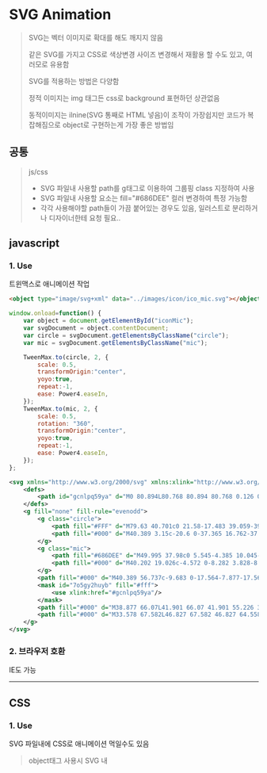 # SVG Animation

> SVG는 벡터 이미지로 확대를 해도 깨지지 않음
>
> 같은 SVG를 가지고 CSS로 색상변경 사이즈 변경해서 재활용 할 수도 있고, 여러모로 유용함 
>
> SVG를 적용하는 방법은 다양함
>
> 정적 이미지는 img 태그든 css로 background 표현하던 상관없음
>
> 동적이미지는 ilnine(SVG 통째로 HTML 넣음)이 조작이 가장쉽지만 코드가 복잡해짐으로 object로 구현하는게 가장 좋은 방법임



## 공통

> js/css
>
> - SVG 파일내 사용할 path를 g태그로 이용하여 그룹핑 class 지정하여 사용
> - SVG 파일내 사용할 요소는 fill="#686DEE" 컬러 변경하여 특정 가능함
> - 각각 사용해야할 path들이 가끔 붙어있는 경우도 있음, 일러스트로 분리하거나 디자이너한테 요청 필요..



## javascript

### 1. Use

트윈맥스로 애니메이션 작업 

```html
<object type="image/svg+xml" data="../images/icon/ico_mic.svg"></object>
```

```javascript
window.onload=function() {
	var object = document.getElementById("iconMic");
	var svgDocument = object.contentDocument;
	var circle = svgDocument.getElementsByClassName("circle");
	var mic = svgDocument.getElementsByClassName("mic");

	TweenMax.to(circle, 2, {
		scale: 0.5,
		transformOrigin:"center",
		yoyo:true,
		repeat:-1,
		ease: Power4.easeIn,
	});
	TweenMax.to(mic, 2, {
		scale: 0.5,
		rotation: "360",
		transformOrigin:"center",
		yoyo:true,
		repeat:-1,
		ease: Power4.easeIn,
	});
};
```

```svg
<svg xmlns="http://www.w3.org/2000/svg" xmlns:xlink="http://www.w3.org/1999/xlink" width="81" height="81" viewBox="0 0 81 81">
    <defs>
        <path id="gcnlpq59ya" d="M0 80.894L80.768 80.894 80.768 0.126 0 0.126z"/>
    </defs>
    <g fill="none" fill-rule="evenodd">
        <g class="circle">
            <path fill="#FFF" d="M79.63 40.701c0 21.58-17.483 39.059-39.056 39.059C19.004 79.76 1.51 62.28 1.51 40.7 1.51 19.127 19.003 1.64 40.574 1.64 62.147 1.64 79.63 19.127 79.63 40.7"/>
            <path fill="#000" d="M40.389 3.15c-20.6 0-37.365 16.762-37.365 37.362 0 20.602 16.765 37.358 37.365 37.358 20.596 0 37.358-16.756 37.358-37.358 0-20.6-16.762-37.362-37.358-37.362m0 77.744C18.119 80.894 0 62.78 0 40.512 0 18.242 18.12.126 40.389.126c22.265 0 40.382 18.117 40.382 40.386 0 22.268-18.117 40.382-40.382 40.382"/>
        </g>
        <g class="mic">
            <path fill="#686DEE" d="M49.995 37.98c0 5.545-4.385 10.045-9.792 10.045-5.41 0-9.798-4.5-9.798-10.046V27.555c0-5.558 4.388-10.042 9.798-10.042 5.407 0 9.792 4.484 9.792 10.042V37.98z"/>
            <path fill="#000" d="M40.202 19.026c-4.572 0-8.282 3.828-8.282 8.528V37.98c0 4.703 3.71 8.534 8.282 8.534 4.57 0 8.28-3.831 8.28-8.534V27.554c0-4.7-3.71-8.528-8.28-8.528m0 30.512c-6.235 0-11.306-5.186-11.306-11.558V27.554c0-6.369 5.07-11.552 11.306-11.552 6.236 0 11.304 5.183 11.304 11.552V37.98c0 6.372-5.068 11.558-11.304 11.558"/>
        </g>
        <path fill="#000" d="M40.389 56.737c-9.683 0-17.564-7.877-17.564-17.56h3.024c0 8.017 6.52 14.536 14.54 14.536 8.013 0 14.536-6.52 14.536-14.536h3.024c0 9.683-7.878 17.56-17.56 17.56"/>
        <mask id="7o5gy2huyb" fill="#fff">
            <use xlink:href="#gcnlpq59ya"/>
        </mask>
        <path fill="#000" d="M38.877 66.07L41.901 66.07 41.901 55.226 38.877 55.226z" mask="url(#7o5gy2huyb)"/>
        <path fill="#000" d="M33.578 67.582L46.827 67.582 46.827 64.558 33.578 64.558z" mask="url(#7o5gy2huyb)"/>
    </g>
</svg>

```



### 2. 브라우저 호환

IE도 가능



------



##  CSS

### 1. Use

SVG 파일내에 CSS로 애니메이션 먹일수도 있음 

> object태그 사용시 SVG 내 <style type="text/css"> 추가해서 먹이면 되고,
>
> img태그로 넣어도 됨
>
> 인라인으로 사용시엔 공통 CSS에서 먹이면됨
>
> - SVG내에 외부 스타일시트를 불러오게 할 수 있으나 파일별로 재호출이 되서 성능 이슈 생길 수가있음
> - transform-origion 문제가 있음(svg로 감싸고 위치 변경후 안에 path값의 위치들 변경해주면 됨)

```html
<object type="image/svg+xml" data="../images/icon/ico_mic.svg"></object>
<img src="../images/icon/ico_mic.svg">
```

```svg
<svg xmlns="http://www.w3.org/2000/svg" xmlns:xlink="http://www.w3.org/1999/xlink" width="81" height="81" viewBox="0 0 81 81">
    <style type="text/css">
        .mic{ animation:rotate 1s infinite; transform-origin:50% 50%}
        .circle{animation:fadeIn 1s infinite;}
        @keyframes fadeIn{
        from{ opacity:0; }
        to{ opacity:1; }
        }
        @keyframes rotate{
        from{ transform:rotate(360deg); }
        to{ transform:rotate(0); }
        }
    </style>
    <defs>
        <path id="gcnlpq59ya" d="M0 80.894L80.768 80.894 80.768 0.126 0 0.126z"/>
    </defs>
    <g fill="none" fill-rule="evenodd">
        <g class="circle">
            <path fill="#FFF" d="M79.63 40.701c0 21.58-17.483 39.059-39.056 39.059C19.004 79.76 1.51 62.28 1.51 40.7 1.51 19.127 19.003 1.64 40.574 1.64 62.147 1.64 79.63 19.127 79.63 40.7"/>
            <path fill="#000" d="M40.389 3.15c-20.6 0-37.365 16.762-37.365 37.362 0 20.602 16.765 37.358 37.365 37.358 20.596 0 37.358-16.756 37.358-37.358 0-20.6-16.762-37.362-37.358-37.362m0 77.744C18.119 80.894 0 62.78 0 40.512 0 18.242 18.12.126 40.389.126c22.265 0 40.382 18.117 40.382 40.386 0 22.268-18.117 40.382-40.382 40.382"/>
        </g>
        <g class="mic">
            <path fill="#686DEE" d="M49.995 37.98c0 5.545-4.385 10.045-9.792 10.045-5.41 0-9.798-4.5-9.798-10.046V27.555c0-5.558 4.388-10.042 9.798-10.042 5.407 0 9.792 4.484 9.792 10.042V37.98z"/>
            <path fill="#000" d="M40.202 19.026c-4.572 0-8.282 3.828-8.282 8.528V37.98c0 4.703 3.71 8.534 8.282 8.534 4.57 0 8.28-3.831 8.28-8.534V27.554c0-4.7-3.71-8.528-8.28-8.528m0 30.512c-6.235 0-11.306-5.186-11.306-11.558V27.554c0-6.369 5.07-11.552 11.306-11.552 6.236 0 11.304 5.183 11.304 11.552V37.98c0 6.372-5.068 11.558-11.304 11.558"/>
        </g>
        <path fill="#000" d="M40.389 56.737c-9.683 0-17.564-7.877-17.564-17.56h3.024c0 8.017 6.52 14.536 14.54 14.536 8.013 0 14.536-6.52 14.536-14.536h3.024c0 9.683-7.878 17.56-17.56 17.56"/>
        <mask id="7o5gy2huyb" fill="#fff">
            <use xlink:href="#gcnlpq59ya"/>
        </mask>
        <path fill="#000" d="M38.877 66.07L41.901 66.07 41.901 55.226 38.877 55.226z" mask="url(#7o5gy2huyb)"/>
        <path fill="#000" d="M33.578 67.582L46.827 67.582 46.827 64.558 33.578 64.558z" mask="url(#7o5gy2huyb)"/>
    </g>
</svg>
```



### 2. 브라우저 호환

IE는 SVG의 CSS 변화(transform)를 지원하지 않음!





------





## Adobe Animate

### 1. Install

1. Adobe Animate 설치
2. Animated SVG Exporter 설치(움직이는 SVG 출력 확장프로그램)
   https://exchange.adobe.com/creativecloud.details.7232.animated-svg-exporter.html



### 2. Use

**adobe animate 학습이 필요로함.**

좀 더 세밀한 애니메이션 작업이 가능



### 3. Export

SVG, GIF, PNG, canvas로 파일 출력 가능

- svg 파일로 내보내기 [윈도우 > 확장 > SVG animation > export]

  ```html
  <object type="image/svg+xml" data="icon_motion.svg"></object>
  ```

- animated gif 내보내기 [파일 > 내보내기 > 애니메이션 GIF 내보내기]

- png 시퀀스들을 파일로 내보내서 변환 프로그램[https://ezgif.com/apng-maker] 사용 움직이는 파일로 작업 

- canvas 출력도 가능



### 4. SVG 애니메이션 브라우저 호환

IE 안됨 폴리필 사용해서 가능하도록 함

> 폴리 필은 브라우저에서 누락 된 기능을 지원하여 브라우저가 이해할 수있는 원래 인코딩을 번역하는 특수한 자바 스크립트 코드 
>
> **"smil-in-javascript사용"** object로 작업시엔 SVG안에 script 호출해야함 svg별로 재호출이 되어 성능에 문제 생길듯
>
> inline으로 넣으면 문제 해결되나, 코드가 더러워짐

```svg
<svg id="무제-1" image-rendering="optimizeSpeed" baseProfile="basic" version="1.1" x="0px" y="0px" width="100" height="100" xmlns="http://www.w3.org/2000/svg" xmlns:xlink="http://www.w3.org/1999/xlink" xml:space="preserve">
    
   	<!--smil-polyfill-->
    <script xlink:href="http://www.tbyrne.org/staging/smil-polyfill/web-animations.js"/>
	<script xlink:href="http://www.tbyrne.org/staging/smil-polyfill/smil-in-javascript.js"/>
	<!--//smil-polyfill-->
	
    <g id=".__EC.__9E.__A5.__EB.__A9.__B4-1" overflow="visible"><g id="ico_mic_motion.svg" transform="translate(11.4 16.45)"><animateTransform attributeName="transform" additive="replace" type="translate" repeatCount="indefinite" dur="0.333s" keyTimes="0;.4;.901;1" values="11.4,16.45;48.75,40.45;11.4,16.45;11.4,16.45"/><path fill="#FFF" stroke="none" d="M43.3 43.3Q50.55 36.05 50.55 25.75 50.55 15.5 43.3 8.2 36.05 .95 25.75 .95 15.5 .95 8.2 8.2 .95 15.5 .95 25.75 .95 36.05 8.2 43.3 15.5 50.55 25.75 50.55 36.05 50.55 43.3 43.3Z"/><path fill="#000" stroke="none" d="M51.3 25.7Q51.3 15.1 43.8 7.55 36.3 .05 25.7 .05 15.1 .05 7.55 7.55 .05 15.1 .05 25.7 .05 36.3 7.55 43.8 15.1 51.3 25.7 51.3 36.3 51.3 43.8 43.8 51.3 36.3 51.3 25.7M49.4 25.7Q49.4 35.5 42.45 42.45 35.5 49.4 25.7 49.4 15.9 49.4 8.9 42.45 1.95 35.5 1.95 25.7 1.95 15.9 8.9 8.9 15.9 1.95 25.7 1.95 35.5 1.95 42.45 8.9 49.4 15.9 49.4 25.7Z"/><path fill="#686DEE" stroke="none" d="M31.8 24L31.8 17.4Q31.8 14.75 29.95 12.85 28.15 11 25.55 11 22.95 11 21.15 12.85 19.35 14.75 19.35 17.4L19.35 24Q19.35 26.65 21.15 28.55 22.95 30.4 25.55 30.4 28.15 30.4 29.95 28.55 31.8 26.65 31.8 24Z"/><path fill="#000" stroke="none" d="M25.55 10.05Q22.6 10.05 20.5 12.2 18.4 14.35 18.4 17.4L18.4 24Q18.4 27.05 20.5 29.2 22.6 31.35 25.55 31.35 28.5 31.35 30.65 29.2 32.75 27.05 32.75 24L32.75 17.4Q32.75 14.35 30.65 12.2 28.5 10.05 25.55 10.05M20.3 24L20.3 17.4Q20.3 15.15 21.85 13.6 23.35 12 25.55 12 27.75 12 29.25 13.6 30.8 15.15 30.8 17.4L30.8 24Q30.8 26.25 29.25 27.85 27.7 29.45 25.55 29.45 23.4 29.45 21.85 27.85 20.3 26.25 20.3 24Z"/><path fill="#000" stroke="none" d="M14.5 24.85Q14.5 29.45 17.8 32.75 21.1 36 25.7 36 30.3 36 33.55 32.75 36.85 29.45 36.85 24.85L34.9 24.85Q34.9 28.65 32.2 31.35 29.5 34.05 25.7 34.05 21.9 34.05 19.15 31.35 16.45 28.65 16.45 24.85L14.5 24.85Z"/><path fill="#000" stroke="none" d="M24.7 41.9L26.65 41.9 26.65 35 24.7 35 24.7 41.9Z"/><path fill="#000" stroke="none" d="M21.35 42.85L29.75 42.85 29.75 40.95 21.35 40.95 21.35 42.85Z"/></g></g></svg>
```



## [정리]

PC작업시엔  IE 대응을 위해 javascript 트윈맥스로 구현



